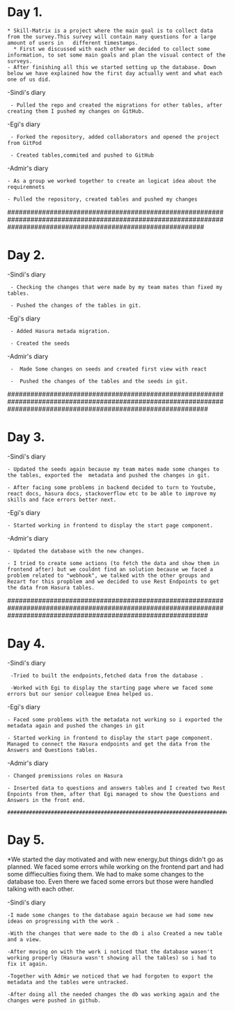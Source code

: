 # Day 1.
    * Skill-Matrix is a project where the main goal is to collect data from the survey.This survey will contain many questions for a large amount of users in   different timestamps. 
      * First we discussed with each other we decided to collect some information, to set some main goals and plan the visual contect of the surveys. 
    - After finishing all this we started setting up the database. Down below we have explained how the first day actually went and what each one of us did. 

 -Sindi's diary
     
     - Pulled the repo and created the migrations for other tables, after creating them I pushed my changes on GitHub.

  -Egi's diary      

     - Forked the repository, added collaborators and opened the project from GitPod

     - Created tables,commited and pushed to GitHub

  
  -Admir's diary

    - As a group we worked together to create an logicat idea about the requiremnets
    
    - Pulled the repository, created tables and pushed my changes 



###################################################################################################################################################################

# Day 2.

 -Sindi's diary

     - Checking the changes that were made by my team mates than fixed my tables. 

     - Pushed the changes of the tables in git.

-Egi's diary

     - Added Hasura metada migration.
    
     - Created the seeds



 -Admir's diary
     
     -  Made Some changes on seeds and created first view with react

     -  Pushed the changes of the tables and the seeds in git.

     

####################################################################################################################################################################

# Day 3.

 -Sindi's diary

    - Updated the seeds again because my team mates made some changes to the tables, exported the  metadata and pushed the changes in git.

    - After facing some problems in backend decided to turn to Youtube, react docs, hasura docs, stackoverflow etc to be able to improve my skills and face errors better next.

  -Egi's diary

    - Started working in frontend to display the start page component.

  -Admir's diary

    - Updated the database with the new changes.

    - I tried to create some actions (to fetch the data and show them in frontend after) but we couldnt find an solution because we faced a problem related to "webhook", we talked with the other groups and Rezart for this propblem and we decided to use Rest Endpoints to get the data from Hasura tables.

 
####################################################################################################################################################################

# Day 4.

  -Sindi's diary   
     
     -Tried to built the endpoints,fetched data from the database .

     -Worked with Egi to display the starting page where we faced some errors but our senior colleague Enea helped us.

  -Egi's diary

    - Faced some problems with the metadata not working so i exported the metadata again and pushed the changes in git

    - Started working in frontend to display the start page component. Managed to connect the Hasura endpoints and get the data from the Answers and Questions tables.

  -Admir's diary

    - Changed premissions roles on Hasura
    
    - Inserted data to questions and answers tables and I created two Rest Enpoints from them, after that Egi managed to show the Questions and Answers in the front end.

    ####################################################################################################################################################################

# Day 5.

   *We started the day motivated and with new energy,but things didn't go as planned. We faced some errors while working on the frontend part and had some diffieculties fixing them. We had to make some changes to the database too. Even there we faced some errors but those were handled  talking with each other.


  -Sindi's diary   
    
    -I made some changes to the database again because we had some new ideas on progressing with the work .

    -With the changes that were made to the db i also Created a new table and a view. 

    -After moving on with the work i noticed that the database wasen't working properly (Hasura wasn't showing all the tables) so i had to fix it again.

    -Together with Admir we noticed that we had forgoten to export the metadata and the tables were untracked.

    -After doing all the needed changes the db was working again and the changes were pushed in github.
